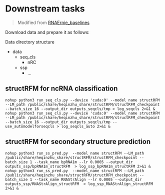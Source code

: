 # Downstream tasks
> Modified from [RNAErnie_baselines](https://github.com/CatIIIIIIII/RNAErnie_baselines)

Download data and prepare it as follows:

Data directory structure
- data
    - seq_cls
        - nRC
    - ssp
        - ...

## structRFM for ncRNA classification
```shell
nohup python3 run_seq_cls.py --device 'cuda:0' --model_name structRFM --LM_path /public/share/heqinzhu_share/structRFM/structRFM_checkpoint --batch_size 16 --output_dir outputs_seqcls/tmp > log_seqcls 2>&1 &
nohup python3 run_seq_cls.py --device 'cuda:0' --model_name structRFM --LM_path /public/share/heqinzhu_share/structRFM/structRFM_checkpoint --batch_size 16 --output_dir outputs_seqcls/tmp --use_automodelforseqcls > log_seqcls_auto 2>&1 &
```

## structRFM for secondary structure prediction
```shell
nohup python3 run_ss_pred.py  --model_name structRFM --LM_path /public/share/heqinzhu_share/structRFM/structRFM_checkpoint --batch_size 1 --task_name bpRNA1m --lr 0.0005 --output_dir outputs_ssp/bpRNA1m_structRFM  > log_ssp_bpRNA1m_structRFM 2>&1 &
nohup python3 run_ss_pred.py  --model_name structRFM --LM_path /public/share/heqinzhu_share/structRFM/structRFM_checkpoint --batch_size 1 --task_name RNAStrAlign --lr 0.0005 --output_dir outputs_ssp/RNAStrAlign_structRFM  > log_ssp_RNAStrAlign_structRFM 2>&1 &
```
